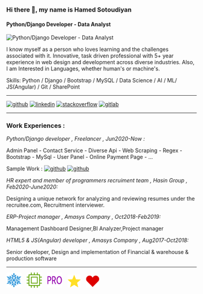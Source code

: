 ### Hi there 👋, my name is Hamed Sotoudiyan
#### Python/Django Developer - Data Analyst
![Python/Django Developer - Data Analyst](https://media-exp1.licdn.com/dms/image/C5616AQHIv8Tb9foolg/profile-displaybackgroundimage-shrink_200_800/0/1636213577066?e=1648684800&v=beta&t=7QO-rCgU-RoILNc3QaJanzuWprD5RDNsx2Orss-WUg4)

I know myself as a person who loves learning and the challenges associated with it. 
Innovative, task driven professional with 5+ year experience in web design and development across diverse industries. 
Also, I am Interested in Languages, whether human's or machine's.

Skills: Python / Django / Bootstrap / MySQL / Data Science / AI / ML/ JS(Angular) / Git / SharePoint

---------------------------------------------------------------------------------------------------

[<img src='https://cdn.jsdelivr.net/npm/simple-icons@3.0.1/icons/github.svg' alt='github' height='40'>](https://github.com/Hamed-Sotoudiyan)  [<img src='https://cdn.jsdelivr.net/npm/simple-icons@3.0.1/icons/linkedin.svg' alt='linkedin' height='40'>](https://www.linkedin.com/in/hamed-sotoudiyan/)  [<img src='https://cdn.jsdelivr.net/npm/simple-icons@3.0.1/icons/stackoverflow.svg' alt='stackoverflow' height='40'>](https://stackoverflow.com/users/https://stackoverflow.com/users/13000007/hamed-sotoudiyan)  [<img src='https://cdn.jsdelivr.net/npm/simple-icons@3.0.1/icons/gitlab.svg' alt='gitlab' height='40'>](https://gitlab.com/Hamed-Sotoudiyan)  

---------------------------------------------------------------------------------------------------
### Work Experiences :

*Python/Django developer , Freelancer , Jun2020-Now :*
  
  Admin Panel - Contact Service - Diverse Api - Web Scraping - Regex - Bootstrap - MySql - User Panel - Online Payment Page - ...
  
  Sample Work : 
    [<img src='https://zehne-aram.ir/static/img/logo1.png' alt='github' height='40'>](https://zehne-aram.ir/)
    [<img src='https://cdn.jsdelivr.net/npm/simple-icons@3.0.1/icons/github.svg' alt='github' height='40'>](http://fooladsazanjouybar.ir/)

*HR expert and member of programmers recruiment team , Hasin Group ,  Feb2020-June2020:*

  Designing a unique network for analyzing and reviewing resumes under the recruitee.com, Recruitment interviewer.
  
 *ERP-Project manager , Amasys Company , Oct2018-Feb2019:*
 
  Management Dashboard Designer,BI Analyzer,Project manager
  
 *HTML5 & JS(Angular) developer , Amasys Company , Aug2017-Oct2018:*
 
  Senior developer, Design and implementation of Financial & warehouse & production software

---------------------------------------------------------------------------------------------------


<a href='https://archiveprogram.github.com/'><img src='https://raw.githubusercontent.com/acervenky/animated-github-badges/master/assets/acbadge.gif' width='40' height='40'></a> <a href='https://docs.github.com/en/developers'><img src='https://raw.githubusercontent.com/acervenky/animated-github-badges/master/assets/devbadge.gif' width='40' height='40'></a> <a href='https://github.com/pricing'><img src='https://raw.githubusercontent.com/acervenky/animated-github-badges/master/assets/pro.gif' width='40' height='40'></a> <a href='https://stars.github.com/'><img src='https://raw.githubusercontent.com/acervenky/animated-github-badges/master/assets/starbadge.gif' width='35' height='35'></a> <a href='https://docs.github.com/en/github/supporting-the-open-source-community-with-github-sponsors'><img src='https://raw.githubusercontent.com/acervenky/animated-github-badges/master/assets/sponsorbadge.gif' width='35' height='35'></a> 




